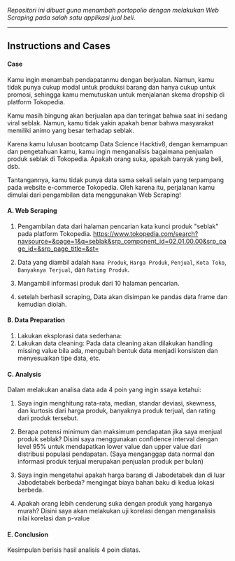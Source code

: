 _Repositori ini dibuat guna menambah portopolio dengan melakukan Web Scraping pada salah satu applikasi jual beli._

---

## Instructions and Cases

#### Case
Kamu ingin menambah pendapatanmu dengan berjualan. Namun, kamu tidak punya cukup modal untuk produksi barang dan hanya cukup untuk promosi, sehingga kamu memutuskan untuk menjalanan skema dropship di platform Tokopedia.

Kamu masih bingung akan berjualan apa dan teringat bahwa saat ini sedang viral seblak. Namun, kamu tidak yakin apakah benar bahwa masyarakat memiliki animo yang besar terhadap seblak.

Karena kamu lulusan bootcamp Data Science Hacktiv8, dengan kemampuan dan pengetahuan kamu, kamu ingin menganalisis bagaimana penjualan produk seblak di Tokopedia. Apakah orang suka, apakah banyak yang beli, dsb.

Tantangannya, kamu tidak punya data sama sekali selain yang terpampang pada website e-commerce Tokopedia. Oleh karena itu, perjalanan kamu dimulai dari pengambilan data menggunakan Web Scraping!

#### A. Web Scraping
1. Pengambilan data dari halaman pencarian kata kunci produk "seblak" pada platform Tokopedia.
  https://www.tokopedia.com/search?navsource=&page=1&q=seblak&srp_component_id=02.01.00.00&srp_page_id=&srp_page_title=&st=

2. Data yang diambil adalah `Nama Produk`, `Harga Produk`, `Penjual`, `Kota Toko`, `Banyaknya Terjual`, dan `Rating Produk`.

3. Mangambil informasi produk dari 10 halaman pencarian.

4. setelah berhasil scraping, Data akan disimpan ke pandas data frame dan kemudian diolah.

#### B. Data Preparation

1. Lakukan eksplorasi data sederhana:
2. Lakukan data cleaning:
  Pada data cleaning akan dilakukan handling missing value bila ada, mengubah bentuk data menjadi konsisten dan menyesuaikan tipe data, etc. 

#### C. Analysis
  Dalam melakukan analisa data ada 4 poin yang ingin ssaya ketahui:
1. Saya ingin menghitung rata-rata, median, standar deviasi, skewness, dan kurtosis dari harga produk, banyaknya produk terjual, dan rating dari produk tersebut.

2. Berapa potensi minimum dan maksimum pendapatan jika saya menjual produk seblak? Disini saya menggunakan confidence interval dengan level 95% untuk mendapatkan lower value dan upper value dari distribusi populasi pendapatan. (Saya menganggap data normal dan informasi produk terjual merupakan penjualan produk per bulan)

3. Saya ingin mengetahui apakah harga barang di Jabodetabek dan di luar Jabodetabek berbeda? mengingat biaya bahan baku di kedua lokasi berbeda. 

4. Apakah orang lebih cenderung suka dengan produk yang harganya murah? Disini saya akan melakukan uji korelasi dengan menganalisis nilai korelasi dan p-value

#### E. Conclusion
  Kesimpulan  berisis hasil analisis 4 poin diatas.